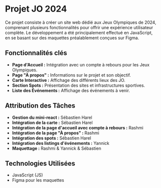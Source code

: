 # Projet JO 2024

Ce projet consiste à créer un site web dédié aux Jeux Olympiques de 2024, comprenant plusieurs fonctionnalités pour offrir une expérience utilisateur complète. Le développement a été principalement effectué en JavaScript, en se basant sur des maquettes préalablement conçues sur Figma.

## Fonctionnalités clés

- **Page d'Accueil :** Intégration avec un compte à rebours pour les Jeux Olympiques.
- **Page "À propos" :** Informations sur le projet et son objectif.
- **Carte Interactive :** Affichage des différents lieux des JO.
- **Section Spots :** Présentation des sites et infrastructures sportives.
- **Liste des Événements :** Affichage des événements à venir.

## Attribution des Tâches

- **Gestion du mini-react :** Sébastien Harel
- **Intégration de la carte :** Sébastien Harel
- **Intégration de la page d'accueil avec compte à rebours :** Rashmi
- **Intégration de la page "À propos" :** Rashmi
- **Intégration des spots :** Sébastien Harel
- **Intégration des listings d'événements :** Yannick
- **Maquettage :** Rashmi & Yannick & Sébastien

## Technologies Utilisées

- JavaScript (JS)
- Figma pour les maquettes
